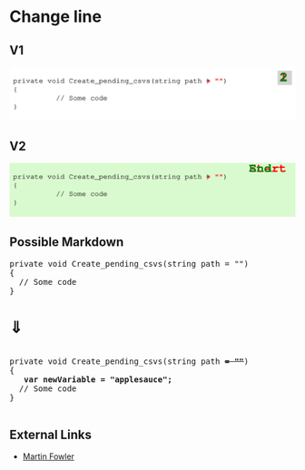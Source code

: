 # Change line

## V1

![](./animated_code_morphing_corrected.svg)


## V2
![](./change_line_color_background.svg)

## Possible Markdown

<pre>
private void Create_pending_csvs(string path = "")
{
  // Some code
}
</pre>

# ⇓
<pre>
  
private void Create_pending_csvs(string path <b><s>= ""</s></b>)
{
  <b> var newVariable = "applesauce";</b>
  // Some code
}

</pre>
## External Links

* [Martin Fowler](https://martinfowler.com/articles/class-too-large.html#:~:text=Modify%20the%20calling%20method)
